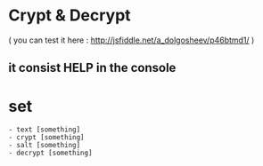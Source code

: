 # Crypt & Decrypt
( you can test it here : http://jsfiddle.net/a_dolgosheev/p46btmd1/ )

## it consist HELP in the console

# set
    - text [something]
    - crypt [something]
    - salt [something]
    - decrypt [something]
